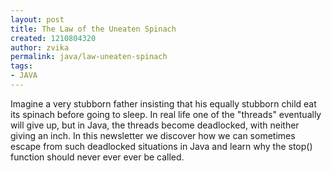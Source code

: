 ```yaml
---
layout: post
title: The Law of the Uneaten Spinach
created: 1210804320
author: zvika
permalink: java/law-uneaten-spinach
tags:
- JAVA
---
```

<p><span class="thmr_call" id="thmr_42"><span class="thmr_call" id="thmr_6">Imagine a very stubborn father insisting that his equally stubborn child eat its spinach before going to sleep. In real life one of the &quot;threads&quot; eventually will give up, but in Java, the threads become deadlocked, with neither giving an inch. In this newsletter we discover how we can sometimes escape from such deadlocked situations in Java and learn why the stop() function should never ever ever be called.</span></span></p>
